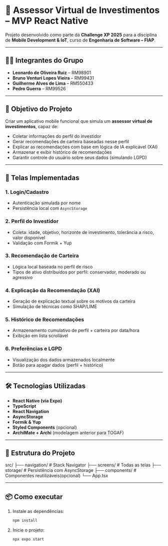 # 📱 Assessor Virtual de Investimentos – MVP React Native

Projeto desenvolvido como parte da **Challenge XP 2025** para a disciplina de **Mobile Development & IoT**, curso de **Engenharia de Software – FIAP**.

---

## 🧑‍💻 Integrantes do Grupo

- **Leonardo de Oliveira Ruiz** – RM98901
- **Bruno Venturi Lopes Vieira** – RM99431
- **Guilherme Alves de Lima** – RM550433
- **Pedro Guerra** – RM99526

---

## 🎯 Objetivo do Projeto

Criar um aplicativo mobile funcional que simula um **assessor virtual de investimentos**, capaz de:

- Coletar informações do perfil do investidor
- Gerar recomendações de carteira baseadas nesse perfil
- Explicar as recomendações com base em lógica de IA explicável (XAI)
- Armazenar e exibir histórico de recomendações
- Garantir controle do usuário sobre seus dados (simulando LGPD)

---

## 🧩 Telas Implementadas

### 1. Login/Cadastro

- Autenticação simulada por nome
- Persistência local com `AsyncStorage`

### 2. Perfil do Investidor

- Coleta: idade, objetivo, horizonte de investimento, tolerância a risco, valor disponível
- Validação com Formik + Yup

### 3. Recomendação de Carteira

- Lógica local baseada no perfil de risco
- Tipos de ativo distribuídos por perfil: conservador, moderado ou agressivo

### 4. Explicação da Recomendação (XAI)

- Geração de explicação textual sobre os motivos da carteira
- Simulação de técnicas como SHAP/LIME

### 5. Histórico de Recomendações

- Armazenamento cumulativo de perfil + carteira por data/hora
- Exibição em lista scrollável

### 6. Preferências e LGPD

- Visualização dos dados armazenados localmente
- Botão para apagar dados (perfil + histórico)

---

## 🛠️ Tecnologias Utilizadas

- **React Native (via Expo)**
- **TypeScript**
- **React Navigation**
- **AsyncStorage**
- **Formik & Yup**
- **Styled Components** (opcional)
- **ArchiMate + Archi** (modelagem anterior para TOGAF)

---

## 📁 Estrutura do Projeto

src/
├── navigation/            # Stack Navigator
├── screens/               # Todas as telas
├── storage/               # Persistência com AsyncStorage
├── components/            # Componentes reutilizáveis(opcional)
└── App.tsx

---

## 📦 Como executar

1. Instale as dependências:

   ```bash
   npm install

2. Inicie o projeto:

    ```bash
    npx expo start
